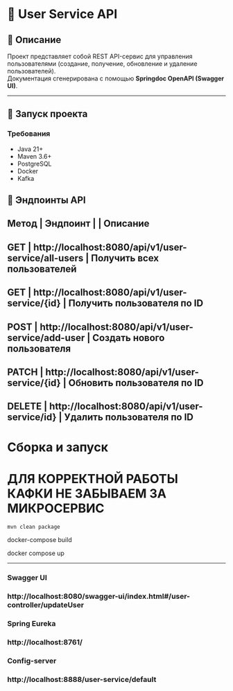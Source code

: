 # 📘 User Service API

## 📌 Описание

Проект представляет собой REST API-сервис для управления пользователями (создание, получение, обновление и удаление пользователей).  
Документация сгенерирована с помощью **Springdoc OpenAPI (Swagger UI)**.

-----------------------------------------------------------------------------------------------------

## 🚀 Запуск проекта

### Требования

- Java 21+
- Maven 3.6+
- PostgreSQL
- Docker
- Kafka

## 🔄 Эндпоинты API
## Метод    |	Эндпоинт    |	                |   Описание
## GET      |	http://localhost:8080/api/v1/user-service/all-users  |	Получить всех пользователей
## GET      |	http://localhost:8080/api/v1/user-service/{id}       |	Получить пользователя по ID
## POST     |	http://localhost:8080/api/v1/user-service/add-user   |	Создать нового пользователя
## PATCH    |	http://localhost:8080/api/v1/user-service/{id}       |	Обновить пользователя по ID
## DELETE   |	http://localhost:8080/api/v1/user-service/id}        |	Удалить пользователя по ID

# Сборка и запуск

# ДЛЯ КОРРЕКТНОЙ РАБОТЫ КАФКИ НЕ ЗАБЫВАЕМ ЗА МИКРОСЕРВИС

```bash
mvn clean package
````
docker-compose build

docker compose up

-------------

### Swagger UI
### http://localhost:8080/swagger-ui/index.html#/user-controller/updateUser

### Spring Eureka
### http://localhost:8761/

### Config-server
### http://localhost:8888/user-service/default